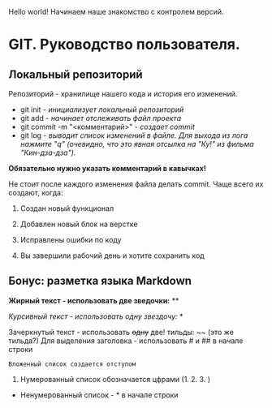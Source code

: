 Hello world! Начинаем наше знакомство с контролем версий.
# GIT. Руководство пользователя.
## Локальный репозиторий
Репозиторий - хранилище нашего кода и история его изменений.
* git init - *инициализует локальный репозиторий*
* git add - *начинает отслеживать файл проекта*
* git commit -m "<комментарий>" - *создает commit* 
* git log - *выводит список изменений в файле. Для выхода из лога нажмите "q" (очевидно, что это явная отсылка на "Ку!" из фильма "Кин-дза-дза").*

**Обязательно нужно указать комментарий в кавычках!**

Не стоит после каждого изменения файла делать commit. Чаще всего их создают, когда:

1. Создан новый функционал

2. Добавлен новый блок на верстке

3. Исправлены ошибки по коду

4. Вы завершили рабочий день и хотите сохранить код

## Бонус: разметка языка Markdown
**Жирный текст - использовать две зведочки:** ** 

*Курсивный текст - использовать одну звездочу:* *

Зачеркнутый текст - использовать ~~одну~~ две! тильды: ~~ (это же тильда?)
Для выделения заголовка - использовать # и ## в начале строки

    Вложенный список создается отступом
1. Нумерованный список обозначается цфрами (1. 2. 3. )
* Ненумерованный список - * в начале строки




 